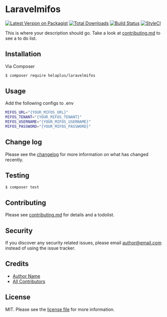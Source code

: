 # Laravelmifos

[![Latest Version on Packagist][ico-version]][link-packagist]
[![Total Downloads][ico-downloads]][link-downloads]
[![Build Status][ico-travis]][link-travis]
[![StyleCI][ico-styleci]][link-styleci]

This is where your description should go. Take a look at [contributing.md](contributing.md) to see a to do list.

## Installation

Via Composer

``` bash
$ composer require helaplus/laravelmifos
```

## Usage
Add the following configs to .env
``` bash
MIFOS_URL="{YOUR_MIFOS_URL}"
MIFOS_TENANT="{YOUR_MIFOS_TENANT}"
MIFOS_USERNAME="{YOUR_MIFOS_USERNAME}"
MIFOS_PASSWORD="{YOUR_MIFOS_PASSWORD}"
```
## Change log

Please see the [changelog](changelog.md) for more information on what has changed recently.

## Testing

``` bash
$ composer test
```

## Contributing

Please see [contributing.md](contributing.md) for details and a todolist.

## Security

If you discover any security related issues, please email author@email.com instead of using the issue tracker.

## Credits

- [Author Name][link-author]
- [All Contributors][link-contributors]

## License

MIT. Please see the [license file](license.md) for more information.

[ico-version]: https://img.shields.io/packagist/v/helaplus/laravelmifos.svg?style=flat-square
[ico-downloads]: https://img.shields.io/packagist/dt/helaplus/laravelmifos.svg?style=flat-square
[ico-travis]: https://img.shields.io/travis/helaplus/laravelmifos/master.svg?style=flat-square
[ico-styleci]: https://styleci.io/repos/12345678/shield

[link-packagist]: https://packagist.org/packages/helaplus/laravelmifos
[link-downloads]: https://packagist.org/packages/helaplus/laravelmifos
[link-travis]: https://travis-ci.org/helaplus/laravelmifos
[link-styleci]: https://styleci.io/repos/12345678
[link-author]: https://github.com/helaplus
[link-contributors]: ../../contributors
